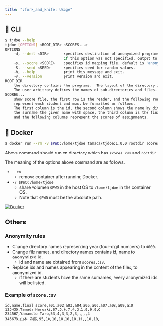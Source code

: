 ```yaml
---
title: ":fork_and_knife: Usage"
---
```


## :paperclip: CLI

```sh
$ tjdoe --help
tjdoe [OPTIONS] <ROOT_DIR> <SCORES...>
OPTIONS
    -d, --dest <DIR>       specifies destination of anonymized programs.
                           if this option was not specified, output to 'dest' directory.
    -s, --score <SCORE>    specifies id mapping file. default is 'anonymized_score.csv'
    -S, --seed <SEED>      specifies seed for random values.
    -h, --help             print this message and exit.
    -v, --version          print version and exit.
ROOT_DIR
    the directory contains the programs.  The layout of the directory is arbitrary.
    The user arbitrary defines the names of sub-directories and files.
SCORES...
    show score file, the first row is the header, and the following rows
    represent each student and must be formatted as follows.
    The first column is the id, the second column shows the name by dividing
    the surname the given name with space, the third column is the final score,
    and the following columns represent the scores of assignments.
```

## :whale: Docker

```sh
$ docker run --rm -v $PWD:/home/tjdoe tamada/tjdoe:1.0.0 rootdir scores.csv...
```

Above command should run on directory which has `scores.csv` and `rootdir`.

The meaning of the options above command are as follows.

* `--rm`
    * remove container after running Docker.
* `-v $PWD:/home/tjdoe`
    * share volumen `$PWD` in the host OS to `/home/tjdoe` in the container OS.
    * Note that `$PWD` must be the absolute path.

[![Docker](https://img.shields.io/badge/docker-tamada%2Ftjdoe%3Alatest-blue?logo=docker&style=social)](https://hub.docker.com/r/tamada/tjdoe)

## Others

### Anonymity rules

* Change directory names representing year (four-digit numbers) to `0000`.
* Change file names, and directory names contains id, name to anonymized id.
    * id and name are obtained from `scores.csv`.
* Replace ids and names appearing in the content of the files, to anonymized id.
    * if there are students have the same surnames, every anonymized ids will be listed.

### Example of `score.csv`

```csv
id,name,final score,a01,a02,a03,a04,a05,a06,a07,a08,a09,a10
123456,Tamada Haruaki,87,5,6,7,4,3,1,8,9,8,6
234567,Yamamoto Taro,53,4,3,3,2,3,,,,,4
345678,山本 次郎,95,10,10,10,10,10,10,,10,10,
```
